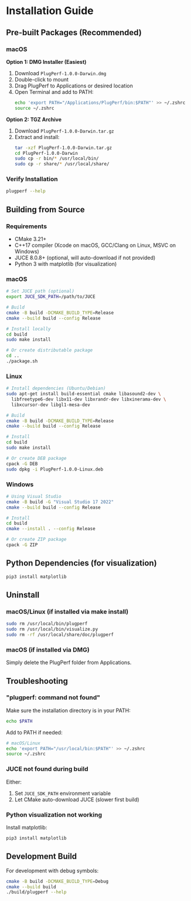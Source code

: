 # Installation Guide

## Pre-built Packages (Recommended)

### macOS

**Option 1: DMG Installer (Easiest)**
1. Download `PlugPerf-1.0.0-Darwin.dmg`
2. Double-click to mount
3. Drag PlugPerf to Applications or desired location
4. Open Terminal and add to PATH:
   ```bash
   echo 'export PATH="/Applications/PlugPerf/bin:$PATH"' >> ~/.zshrc
   source ~/.zshrc
   ```

**Option 2: TGZ Archive**
1. Download `PlugPerf-1.0.0-Darwin.tar.gz`
2. Extract and install:
   ```bash
   tar -xzf PlugPerf-1.0.0-Darwin.tar.gz
   cd PlugPerf-1.0.0-Darwin
   sudo cp -r bin/* /usr/local/bin/
   sudo cp -r share/* /usr/local/share/
   ```

### Verify Installation

```bash
plugperf --help
```

## Building from Source

### Requirements

- CMake 3.21+
- C++17 compiler (Xcode on macOS, GCC/Clang on Linux, MSVC on Windows)
- JUCE 8.0.8+ (optional, will auto-download if not provided)
- Python 3 with matplotlib (for visualization)

### macOS

```bash
# Set JUCE path (optional)
export JUCE_SDK_PATH=/path/to/JUCE

# Build
cmake -B build -DCMAKE_BUILD_TYPE=Release
cmake --build build --config Release

# Install locally
cd build
sudo make install

# Or create distributable package
cd ..
./package.sh
```

### Linux

```bash
# Install dependencies (Ubuntu/Debian)
sudo apt-get install build-essential cmake libasound2-dev \
  libfreetype6-dev libx11-dev libxrandr-dev libxinerama-dev \
  libxcursor-dev libgl1-mesa-dev

# Build
cmake -B build -DCMAKE_BUILD_TYPE=Release
cmake --build build --config Release

# Install
cd build
sudo make install

# Or create DEB package
cpack -G DEB
sudo dpkg -i PlugPerf-1.0.0-Linux.deb
```

### Windows

```bash
# Using Visual Studio
cmake -B build -G "Visual Studio 17 2022"
cmake --build build --config Release

# Install
cd build
cmake --install . --config Release

# Or create ZIP package
cpack -G ZIP
```

## Python Dependencies (for visualization)

```bash
pip3 install matplotlib
```

## Uninstall

### macOS/Linux (if installed via make install)

```bash
sudo rm /usr/local/bin/plugperf
sudo rm /usr/local/bin/visualize.py
sudo rm -rf /usr/local/share/doc/plugperf
```

### macOS (if installed via DMG)

Simply delete the PlugPerf folder from Applications.

## Troubleshooting

### "plugperf: command not found"

Make sure the installation directory is in your PATH:
```bash
echo $PATH
```

Add to PATH if needed:
```bash
# macOS/Linux
echo 'export PATH="/usr/local/bin:$PATH"' >> ~/.zshrc
source ~/.zshrc
```

### JUCE not found during build

Either:
1. Set `JUCE_SDK_PATH` environment variable
2. Let CMake auto-download JUCE (slower first build)

### Python visualization not working

Install matplotlib:
```bash
pip3 install matplotlib
```

## Development Build

For development with debug symbols:

```bash
cmake -B build -DCMAKE_BUILD_TYPE=Debug
cmake --build build
./build/plugperf --help
```
